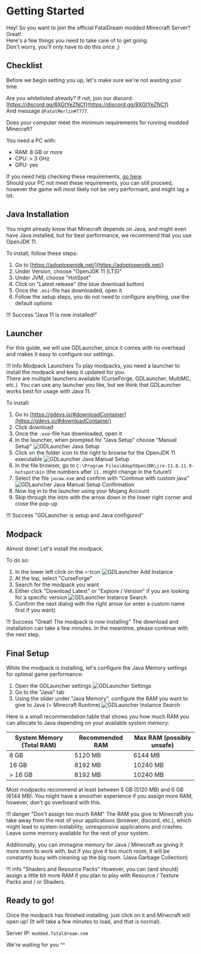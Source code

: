 # Getting Started

Hey! So you want to join the official FatalDream modded Minecraft Server? Great!  
Here's a few things you need to take care of to get going.  
Don't worry, you'll only have to do this once ;)

## Checklist

Before we begin setting you up, let's make sure we're not wasting your time.

Are you whitelisted already? If not, join our discord: [https://discord.gg/8XGtYeZNCf](https://discord.gg/8XGtYeZNCf)  
And message `@FatalMerlin#7777`.

Does your computer meet the minimum requirements for running modded Minecraft?

You need a PC with:

- RAM: 8 GB or more
- CPU: > 3 GHz
- GPU: yes

If you need help checking these requirements, [go here](requirements.md).  
Should your PC not meet these requirements, you can still proceed, however the game will most likely not be very performant, and might lag a lot.

## Java Installation

You might already know that Minecraft depends on Java, and might even have Java installed, but for best performance, we recommend that you use OpenJDK 11.

To install, follow these steps:

1. Go to [https://adoptopenjdk.net/](https://adoptopenjdk.net/)
2. Under Version, choose "OpenJDK 11 (LTS)"
3. Under JVM, choose "HotSpot"
4. Click on "Latest release" (the blue download button)
5. Once the `.msi`-file has downloaded, open it
6. Follow the setup steps, you do not need to configure anything, use the default options

!!! Success "Java 11 is now installed!"

## Launcher

For this guide, we will use GDLauncher, since it comes with no overhead and makes it easy to configure our settings.

!!! Info Modpack Launchers
    To play modpacks, you need a launcher to install the modpack and keep it updated for you.  
    There are multiple launchers available (CurseForge, GDLauncher, MultiMC, etc.).
    You can use any launcher you like, but we think that GDLauncher works best for usage with Java 11.

To install:

1. Go to [https://gdevs.io/#downloadContainer](https://gdevs.io/#downloadContainer)
2. Click download
3. Once the `.exe`-file has downloaded, open it
4. In the launcher, when prompted for "Java Setup" choose "Manual Setup" ![GDLauncher Java Setup](/assets/Minecraft/GDLauncher-Java-Setup.png)
5. Click on the folder icon to the right to browse for the OpenJDK 11 executable ![GDLauncher Java Manual Setup](/assets/Minecraft/GDLauncher-Java-Setup-Browse.png)
6. In the file browser, go to `C:\Program Files\AdoptOpenJDK\jre-11.0.11.9-hotspot\bin` (the numbers after `11.` might change in the future!)
7. Select the file `javaw.exe` and confirm with "Continue with custom java" ![GDLauncher Java Manual Setup Confirmation](/assets/Minecraft/GDLauncher-Java-Setup-Confirm.png)
8. Now log in to the launcher using your Mojang Account
9. Skip through the intro with the arrow down in the lower right corner and close the pop-up

!!! Success "GDLauncher is setup and Java configured"

## Modpack

Almost done!
Let's install the modpack.

To do so:

1. In the lower left click on the `+`-Icon ![GDLauncher Add Instance](/assets/Minecraft/GDLauncher-Instance-Add.png)
2. At the top, select "CurseForge"
3. Search for the modpack you want
4. Either click "Download Latest" or "Explore / Version" if you are looking for a specific version ![GDLauncher Instance Search](/assets/Minecraft/GDLauncher-Instance-Install.png)
5. Confirm the next dialog with the right arrow (or enter a custom name first if you want)

!!! Success "Great! The modpack is now installing"
    The download and installation can take a few minutes.
    In the meantime, please continue with the next step.

## Final Setup

While the modpack is installing, let's configure the Java Memory settings for optimal game performance:

1. Open the GDLauncher settings ![GDLauncher Settings](/assets/Minecraft/GDLauncher-Settings-Open.png)
2. Go to the "Java" tab
3. Using the slider under "Java Memory", configure the RAM you want to give to Java (= Minecraft Runtime) ![GDLauncher Instance Search](/assets/Minecraft/GDLauncher-Settings-Java.png)

Here is a small recommendation table that shows you how much RAM you can allocate to Java depending on your available system memory:

| System Memory (Total RAM) | Recommended RAM | Max RAM (possibly unsafe) |
| ------------------------- | --------------- | ---------------- |
| 8 GB                      | 5120 MB         | 6144 MB          |
| 16 GB                     | 8192 MB         | 10240 MB         |
| > 16 GB                   | 8192 MB         | 10240 MB         |


Most modpacks recommend at least between 5 GB (5120 MB) and 6 GB (6144 MB).
You might have a smoother experience if you assign more RAM, however, don't go overboard with this.

!!! danger "Don't assign too much RAM"
    The RAM you give to Minecraft you take away from the rest of your applications (browser, discord, etc.), which might lead to system instability, unresponsive applications and crashes.  
    Leave some memory available for the rest of your system.

Additionally, you can immagine memory for Java / Minecraft as giving it more room to work with, but if you give it too much room, it will be constantly busy with cleaning up the big room. (Java Garbage Collection)

!!! info "Shaders and Resource Packs"
    However, you can (and should) assign a little bit more RAM if you plan to play with Resource / Texture Packs and / or Shaders.

## Ready to go!

Once the modpack has finished installing, just click on it and Minecraft will open up! (It will take a few minutes to load, and that is normal).

Server IP: `modded.fataldream.com`

We're waiting for you ^^
